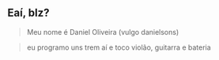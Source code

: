 ## Eaí, blz?

> Meu nome é Daniel Oliveira
(vulgo danielsons)

>  eu programo uns trem aí e toco violão, guitarra e bateria
